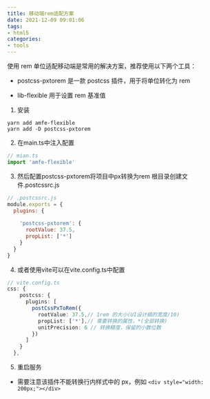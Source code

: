 ```yaml
---
title: 移动端rem适配方案
date: 2021-12-09 09:01:06
tags:
- html5
categories: 
- tools
---
```

使用 rem 单位适配移动端是常用的解决方案，推荐使用以下两个工具：
* postcss-pxtorem 是一款 postcss 插件，用于将单位转化为 rem

* lib-flexible 用于设置 rem 基准值

1. 安装
```
yarn add amfe-flexible
yarn add -D postcss-pxtorem

```
2. 在main.ts中注入配置
```ts
// mian.ts
import 'amfe-flexible'
```

3. 然后配置postcss-pxtorem将项目中px转换为rem
根目录创建文件.postcssrc.js
```js
// .postcssrc.js
module.exports = {
  plugins: {
    
    'postcss-pxtorem': {
      rootValue: 37.5,
      propList: ['*']
    }
  }
}
```
4. 或者使用vite可以在vite.config.ts中配置
```ts
// vite.config.ts
css: {
    postcss: {
      plugins: [
        postCssPxToRem({
          rootValue: 37.5,// 1rem 的大小(UI设计稿的宽度/10)
          propList: ['*'],// 需要转换的属性，*(全部转换)
          unitPrecision: 6 // 转换精度，保留的小数位数
        })
      ]
    }
  },
```

5. 重启服务

* 需要注意该插件不能转换行内样式中的 px，例如 `<div style="width: 200px;"></div>`
